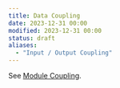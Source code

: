 ```yaml
---
title: Data Coupling
date: 2023-12-31 00:00
modified: 2023-12-31 00:00
status: draft
aliases:
  - "Input / Output Coupling"
---
```


See [Module Coupling](module-coupling.md).